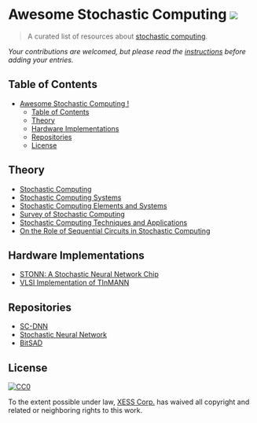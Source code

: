 # Awesome Stochastic Computing ![](https://awesome.re/badge-flat.svg)

> A curated list of resources about [stochastic computing](https://en.wikipedia.org/wiki/Stochastic_computing).

*Your contributions are welcomed, but please read the [instructions](contributing.md) before adding your entries.*



## Table of Contents

<!-- TOC depthFrom:2 depthTo:6 withLinks:1 updateOnSave:1 orderedList:0 -->

- [Awesome Stochastic Computing !](#awesome-stochastic-computing)
  - [Table of Contents](#table-of-contents)
  - [Theory](#theory)
  - [Hardware Implementations](#hardware-implementations)
  - [Repositories](#repositories)
  - [License](#license)

<!-- /TOC -->

## Theory

- [Stochastic Computing](https://github.com/xesscorp/Awesome-Stochastic-Computing/blob/master/docs/Stochastic%20computing%20-%20Gaines%201967.pdf)
- [Stochastic Computing Systems](https://github.com/xesscorp/Awesome-Stochastic-Computing/blob/master/docs/Stochastic%20Computing%20Systems%20-%20Gaines%201969.pdf)
- [Stochastic Computing Elements and Systems](https://github.com/xesscorp/Awesome-Stochastic-Computing/blob/master/docs/Stochastic%20computing%20elements%20and%20systems.pdf)
- [Survey of Stochastic Computing](https://github.com/xesscorp/Awesome-Stochastic-Computing/blob/master/docs/Survey%20of%20Stochastic%20Computing%20-%20Alaghi%202012.pdf)
- [Stochastic Computing Techniques and Applications](https://b-ok.cc/book/4982183/816655)
- [On the Role of Sequential Circuits in Stochastic Computing](https://github.com/xesscorp/Awesome-Stochastic-Computing/blob/master/docs/On%20the%20Role%20of%20Sequential%20Circuits%20in%20Stochastic%20Computing.pdf)

## Hardware Implementations

- [STONN: A Stochastic Neural Network Chip](https://github.com/xesscorp/Awesome-Stochastic-Computing/blob/master/docs/STONN%20a%20Stochastic%20Neural%20Network%20Chip.pdf)
- [VLSI Implementation of TInMANN](https://github.com/xesscorp/Awesome-Stochastic-Computing/blob/master/docs/vlsi-implementation-of-tinmann.pdf)

## Repositories

- [SC-DNN](https://github.com/adamsolomou/SC-DNN)
- [Stochastic Neural Network](https://github.com/cceroici/Stochastic-Neural-Network)
- [BitSAD](https://github.com/UW-PHARM/BitSAD)

## License

[![CC0](http://mirrors.creativecommons.org/presskit/buttons/88x31/svg/cc-zero.svg)](https://creativecommons.org/publicdomain/zero/1.0/)

To the extent possible under law, [XESS Corp.](http://xess.com) has waived all copyright and related or neighboring rights to this work.

